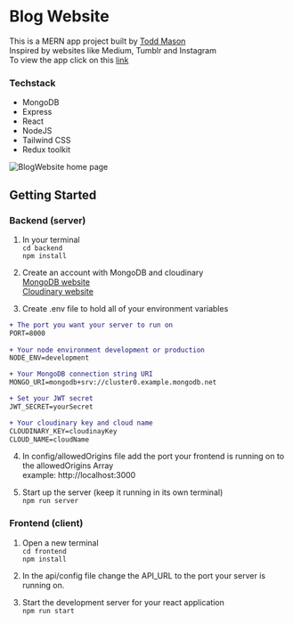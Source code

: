 # Blog Website  
This is a MERN app project  built by [Todd Mason](https://www.masecodes.com/)  
Inspired by websites like Medium, Tumblr and Instagram  
To view the app click on this [link](https://mcblogwebsite-api.onrender.com)  

### Techstack
- MongoDB
- Express
- React
- NodeJS
- Tailwind CSS  
- Redux toolkit


![BlogWebsite home page](https://user-images.githubusercontent.com/95643884/207961232-43d8ec46-053b-48bf-be88-86dd064de914.png)


## Getting Started

### Backend (server)
1. In your terminal  
`cd backend`  
`npm install`  

2. Create an account with MongoDB and cloudinary  
[MongoDB website](https://www.mongodb.com/home)  
[Cloudinary website](https://cloudinary.com/)

3. Create .env file to hold all of your environment variables  
```diff
+ The port you want your server to run on  
PORT=8000
  
+ Your node environment development or production
NODE_ENV=development  

+ Your MongoDB connection string URI
MONGO_URI=mongodb+srv://cluster0.example.mongodb.net  

+ Set your JWT secret
JWT_SECRET=yourSecret  

+ Your cloudinary key and cloud name
CLOUDINARY_KEY=cloudinayKey
CLOUD_NAME=cloudName
```

4. In config/allowedOrigins file add the port your frontend is running on to the allowedOrigins Array  
example: http://localhost:3000

5. Start up the server (keep it running in its own terminal)  
`npm run server`


### Frontend (client)  
1. Open a new terminal  
`cd frontend`  
`npm install`  

2. In the api/config file change the API_URL to the port your server is running on.  

3. Start the development server for your react application  
`npm run start` 
